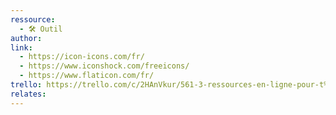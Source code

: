 ```yaml
---
ressource:
  - 🛠️ Outil
author: 
link:
  - https://icon-icons.com/fr/
  - https://www.iconshock.com/freeicons/
  - https://www.flaticon.com/fr/
trello: https://trello.com/c/2HAnVkur/561-3-ressources-en-ligne-pour-t%C3%A9l%C3%A9charger-des-ic%C3%B4nes-gratuitement
relates:
---
```


